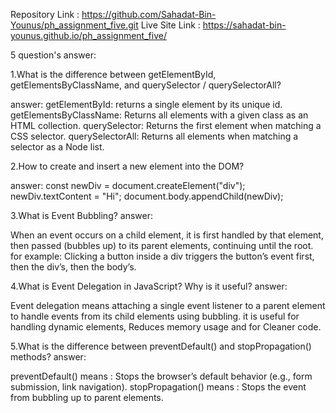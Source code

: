  Repository Link : https://github.com/Sahadat-Bin-Younus/ph_assignment_five.git
 Live Site Link : https://sahadat-bin-younus.github.io/ph_assignment_five/

5 question's answer:

1.What is the difference between getElementById, getElementsByClassName, and querySelector / querySelectorAll?

answer:
getElementById: returns a single element by its unique id.
getElementsByClassName: Returns all elements with a given class as an HTML collection.
querySelector: Returns the first element when matching a CSS selector.
querySelectorAll: Returns all elements when matching a selector as a Node list.

2.How to create and insert a new element into the DOM?

answer:
const newDiv = document.createElement("div");
newDiv.textContent = "Hi";
document.body.appendChild(newDiv);

3.What is Event Bubbling?
answer:

When an event occurs on a child element, it is first handled by that element, then passed (bubbles up) to its parent elements, continuing until the root.
for example: 
Clicking a button inside a div triggers the button’s event first, then the div’s, then the body’s.

4.What is Event Delegation in JavaScript? Why is it useful?
answer:

Event delegation means attaching a single event listener to a parent element to handle events from its child elements using bubbling.
it is useful for handling dynamic elements, Reduces memory usage and for Cleaner code.

5.What is the difference between preventDefault() and stopPropagation() methods?
answer:

preventDefault() means : Stops the browser’s default behavior (e.g., form submission, link navigation).
stopPropagation() means : Stops the event from bubbling up to parent elements.



